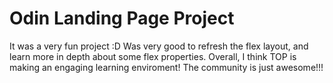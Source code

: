 # Odin Landing Page Project
It was a very fun project :D Was very good to refresh the flex layout, and learn more in depth about some flex properties. Overall, I think TOP is making an engaging learning enviroment! The community is just awesome!!!

